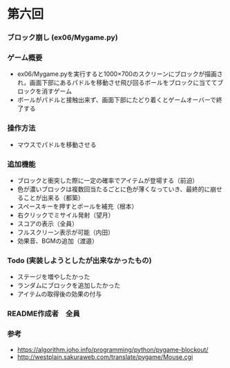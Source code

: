 # 第六回
### ブロック崩し (ex06/Mygame.py)
### ゲーム概要
- ex06/Mygame.pyを実行すると1000×700のスクリーンにブロックが描画され，画面下部にあるパドルを移動させ飛び回るボールをブロックに当ててブロックを消すゲーム
- ボールがパドルと接触出来ず、画面下部にたどり着くとゲームオーバーで終了する
### 操作方法
- マウスでパドルを移動させる
### 追加機能
- ブロックと衝突した際に一定の確率でアイテムが登場する（前迫）
- 色が濃いブロックは複数回当たるごとに色が薄くなっていき、最終的に崩せることが出来る（都築）
- スペースキーを押すとボールを補充（根本）
- 右クリックでミサイル発射（望月）
- スコアの表示（全員）
- フルスクリーン表示が可能（内田）
- 効果音、BGMの追加（渡邉）
### Todo (実装しようとしたが出来なかったもの)
- ステージを増やしたかった
- ランダムにブロックを追加したかった
- アイテムの取得後の効果の付与
### README作成者　全員
### 参考
- https://algorithm.joho.info/programming/python/pygame-blockout/
- http://westplain.sakuraweb.com/translate/pygame/Mouse.cgi